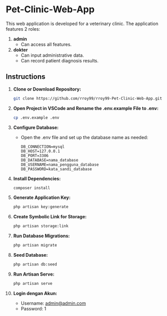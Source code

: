 # Pet-Clinic-Web-App

This web application is developed for a veterinary clinic. The application features 2 roles:

1. **admin**
    - Can access all features.
2. **dokter**
    - Can input administrative data.
    - Can record patient diagnosis results.

## Instructions

1. **Clone or Download Repository:**

    ```bash
    git clone https://github.com/rroy99/rroy99-Pet-Clinic-Web-App.git
    ```

2. **Open Project in VSCode and Rename the .env.example File to .env:**

    ```bash
   cp .env.example .env  
    ```

3. **Configure Database:**

    - Open the .env file and set up the database name as needed:
        ```env
        DB_CONNECTION=mysql
        DB_HOST=127.0.0.1
        DB_PORT=3306
        DB_DATABASE=nama_database
        DB_USERNAME=nama_pengguna_database
        DB_PASSWORD=kata_sandi_database
        ```

4. **Install Dependencies:**

    ```bash
    composer install
    ```

5. **Generate Application Key:**

    ```bash
    php artisan key:generate
    ```

6. **Create Symbolic Link for Storage:**

    ```bash
    php artisan storage:link
    ```

7. **Run Database Migrations:**

    ```bash
    php artisan migrate
    ```

8. **Seed Database:**

    ```bash
    php artisan db:seed
    ```

9. **Run Artisan Serve:**

    ```bash
    php artisan serve
    ```

10. **Login dengan Akun:**
    - Username: admin@admin.com
    - Password: 1
